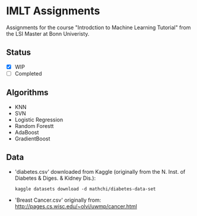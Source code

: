 # IMLT Assignments
Assignments for the course "Introdction to Machine Learning Tutorial" from the LSI Master at Bonn Univeristy.


## Status
- [x] WIP 
- [ ] Completed

## Algorithms

- KNN
- SVN
- Logistic Regression
- Random Forestt
- AdaBoost
- GradientBoost


## Data
- 'diabetes.csv' downloaded from Kaggle (originally from the N. Inst. of Diabetes & Diges. & Kidney Dis.):

    `kaggle datasets download -d mathchi/diabetes-data-set`


- 'Breast Cancer.csv' originally from: http://pages.cs.wisc.edu/~olvi/uwmp/cancer.html
